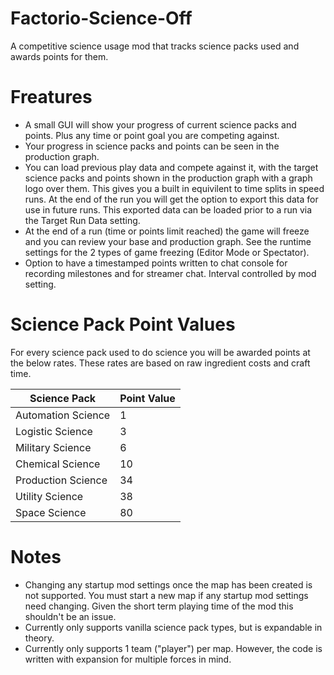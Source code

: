 # Factorio-Science-Off

A competitive science usage mod that tracks science packs used and awards points for them.

Freatures
============

- A small GUI will show your progress of current science packs and points. Plus any time or point goal you are competing against.
- Your progress in science packs and points can be seen in the production graph.
- You can load previous play data and compete against it, with the target science packs and points shown in the production graph with a graph logo over them. This gives you a built in equivilent to time splits in speed runs. At the end of the run you will get the option to export this data for use in future runs. This exported data can be loaded prior to a run via the Target Run Data setting.
- At the end of a run (time or points limit reached) the game will freeze and you can review your base and production graph. See the runtime settings for the 2 types of game freezing (Editor Mode or Spectator).
- Option to have a timestamped points written to chat console for recording milestones and for streamer chat. Interval controlled by mod setting.

Science Pack Point Values
=================

For every science pack used to do science you will be awarded points at the below rates. These rates are based on raw ingredient costs and craft time.

Science Pack | Point Value
------------ | -------------
Automation Science | 1
Logistic Science | 3
Military Science | 6
Chemical Science | 10
Production Science | 34
Utility Science | 38
Space Science | 80

Notes
===========

- Changing any startup mod settings once the map has been created is not supported. You must start a new map if any startup mod settings need changing. Given the short term playing time of the mod this shouldn't be an issue.
- Currently only supports vanilla science pack types, but is expandable in theory.
- Currently only supports 1 team ("player") per map. However, the code is written with expansion for multiple forces in mind.
